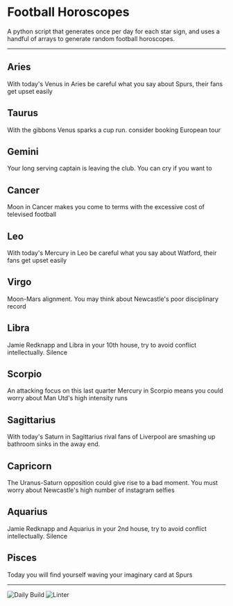 # Football Horoscopes

A python script that generates once per day for each star sign, and uses a handful of arrays to generate random football horoscopes.

---

<!-- horoscopes_item starts -->
<h2>Aries</h2><p>With today's Venus in Aries be careful what you say about Spurs, their fans get upset easily</p><h2>Taurus</h2><p>With the gibbons Venus sparks a cup run. consider booking European tour</p><h2>Gemini</h2><p>Your long serving captain is leaving the club. You can cry if you want to</p><h2>Cancer</h2><p>Moon in Cancer makes you come to terms with the excessive cost of televised football</p><h2>Leo</h2><p>With today's Mercury in Leo be careful what you say about Watford, their fans get upset easily</p><h2>Virgo</h2><p>Moon-Mars alignment. You may think about Newcastle's poor disciplinary record</p><h2>Libra</h2><p>Jamie Redknapp and Libra in your 10th house, try to avoid conflict intellectually. Silence</p><h2>Scorpio</h2><p>An attacking focus on this last quarter Mercury in Scorpio means you could worry about Man Utd's high intensity runs</p><h2>Sagittarius</h2><p>With today's Saturn in Sagittarius rival fans of Liverpool are smashing up bathroom sinks in the away end.</p><h2>Capricorn</h2><p>The Uranus-Saturn opposition could give rise to a bad moment. You must worry about Newcastle's high number of instagram selfies</p><h2>Aquarius</h2><p>Jamie Redknapp and Aquarius in your 2nd house, try to avoid conflict intellectually. Silence</p><h2>Pisces</h2><p>Today you will find yourself waving your imaginary card at Spurs</p>
<!-- horoscopes_item ends -->

---

![Daily Build](https://github.com/MatBenfield/horofootball.thechels.uk/workflows/Daily%20Build/badge.svg) ![Linter](https://github.com/MatBenfield/horofootball.thechels.uk/workflows/Linter/badge.svg)
